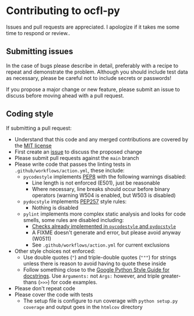# Contributing to ocfl-py

Issues and pull requests are appreciated. I apologize if it takes me some time to respond or review..

## Submitting issues

In the case of bugs please describe in detail, preferably with a recipe to repeat and demonstrate the problem. Although you should include test data as necessary, please be careful not to include secrets or passwords!

If you propose a major change or new feature, please submit an issue to discuss before moving ahead with a pull request.

## Coding style

If submitting a pull request:

   * Understand that this code and any merged contributions are covered by the [MIT license](LICENSE.txt)
   * First create an [issue](https://github.com/zimeon/ocfl-py/issues) to discuss the proposed change
   * Please submit pull requests against the `main` branch
   * Please write code that passes the linting tests in `.github/workflows/action.yml`, these include:
     * `pycodestyle` implements [PEP8](https://www.python.org/dev/peps/pep-0008/) with the following warnings disabled:
       * Line length is not enforced (E501), just be reasonable
       * Where necessary, line breaks should occur before binary operators (warning W504 is enabled, but W503 is disabled)
     * `pydocstyle` implements [PEP257](https://www.python.org/dev/peps/pep-0257/) style rules:
       * Nothing is disabled
     * `pylint` implements more complex static analysis and looks for code smells, some rules are disabled including:
       * [Checks already implemented in `pycodestyle` and `pydocstyle`](http://pylint.pycqa.org/en/latest/faq.html#i-am-using-another-popular-linter-alongside-pylint-which-messages-should-i-disable-to-avoid-duplicates)
       * A FIXME doesn't generate and error, but please avoid anyway (W0511)
       * See `.github/workflows/action.yml` for current exclusions
   * Other style choices not enforced:
     * Use double quotes (`"`) and triple-double quotes (`"""`) for strings unless there is reason to avoid having to quote these inside
     * Follow something close to the [Google Python Style Guide for docstrings](https://google.github.io/styleguide/pyguide.html#38-comments-and-docstrings). Use `Arguments:` not `Args:` however, and triple greater-thans (`>>>`) for code examples.
   * Please don't repeat code
   * Please cover the code with tests
     * The setup file is configure to run coverage with `python setup.py coverage` and output goes in the `htmlcov` directory
